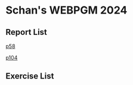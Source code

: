 # Schan's WEBPGM 2024

## Report List
[p58](/p58/index.html)

[p104](/p104/index.html)

## Exercise List

